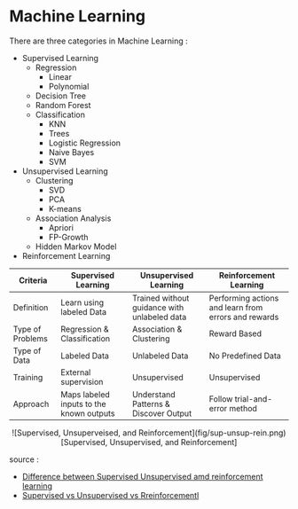# Machine Learning

There are three categories in Machine Learning :

- Supervised Learning
  - Regression
    - Linear
    - Polynomial
  - Decision Tree
  - Random Forest
  - Classification
    - KNN
    - Trees
    - Logistic Regression
    - Naive Bayes
    - SVM
- Unsupervised Learning
  - Clustering
    - SVD
    - PCA
    - K-means
  - Association Analysis
    - Apriori
    - FP-Growth
  - Hidden Markov Model
- Reinforcement Learning




| Criteria         | Supervised Learning                      | Unsupervised Learning                        | Reinforcement Learning                                |
| ---------------- | ---------------------------------------- | -------------------------------------------- | ----------------------------------------------------- |
| Definition       | Learn using labeled Data                 | Trained without guidance with unlabeled data | Performing actions and learn from errors and rewards  |
| Type of Problems | Regression & Classification              | Association & Clustering                     | Reward Based                                          |
| Type of Data     | Labeled Data                             | Unlabeled Data                               | No Predefined Data                                    |
| Training         | External supervision                     | Unsupervised                                 | Unsupervised                                          |
| Approach         | Maps labeled inputs to the known outputs | Understand Patterns & Discover Output        | Follow trial-and-error method                         |


<center>
![Supervised, Unsuperveised, and Reinforcement](fig/sup-unsup-rein.png)
[Supervised, Unsupervised, and Reinforcement]
</center>

source :
- [Difference between Supervised Unsupervised amd reinforcement learning](https://intellipaat.com/blog/wp-content/uploads/2019/12/Difference-between-Supervised-Unsupervised-amd-reinforcement-learning-768x259.jpg)
- [Supervised vs Unsupervised vs Rreinforcementl](https://medium.com/@yunusmuhammad007/2-supervised-vs-unsupervised-vs-reinforcement-ml-dd880c03c1bc)
